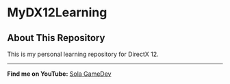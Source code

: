 # MyDX12Learning

## About This Repository

This is my personal learning repository for DirectX 12.

---

**Find me on YouTube:** [Sola GameDev](https://www.youtube.com/@solagamedev)

